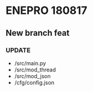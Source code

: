 # ENEPRO 180817 

## New branch feat 

### UPDATE 
- /src/main.py
- /src/mod_thread
- /src/mod_json
- /cfg/config.json



